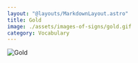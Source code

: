 ```yaml
---
layout: "@layouts/MarkdownLayout.astro"
title: Gold
image: ./assets/images-of-signs/gold.gif
category: Vocabulary
---
```


![Gold](@signs/gold.gif)
